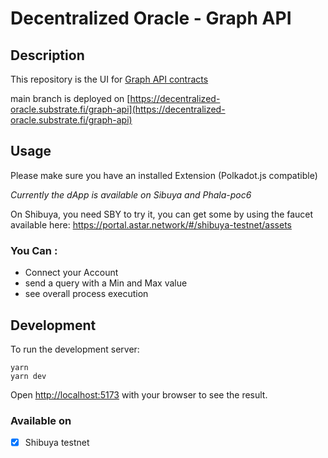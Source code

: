 # Decentralized Oracle - Graph API

## Description

This repository is the UI for [Graph API contracts](https://github.com/decentralized-oracles/graph-api-oracle)

main branch is deployed on [https://decentralized-oracle.substrate.fi/graph-api](https://decentralized-oracle.substrate.fi/graph-api)

## Usage

Please make sure you have an installed Extension (Polkadot.js compatible)

*Currently the dApp is available on Sibuya and Phala-poc6*

On Shibuya, you need SBY to try it, you can get some by using the faucet available here: https://portal.astar.network/#/shibuya-testnet/assets

### You Can :

- Connect your Account
- send a query with a Min and Max value
- see overall process execution

## Development

To run the development server:

```
yarn
yarn dev
```

Open [http://localhost:5173](http://localhost:5173) with your browser to see the result.

### Available on

- [X] Shibuya testnet
